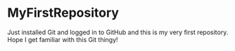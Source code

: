 # MyFirstRepository
Just installed Git and logged in to GitHub and this is my very first repository. Hope I get familiar with this Git thingy!
